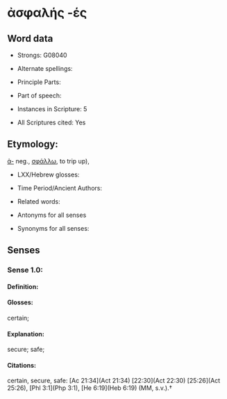 # ἀσφαλής -ές

<!-- Status: S2=NeedsEdits -->
<!-- Lexica used for edits:   -->

## Word data

* Strongs: G08040

* Alternate spellings:



* Principle Parts: 


* Part of speech: 


* Instances in Scripture: 5

* All Scriptures cited: Yes

## Etymology: 

[ἀ-]() neg., [σφάλλω](), to trip up),

* LXX/Hebrew glosses: 


* Time Period/Ancient Authors: 


* Related words: 

* Antonyms for all senses

* Synonyms for all senses: 


## Senses 


### Sense  1.0: 

#### Definition: 

#### Glosses: 

certain; 

#### Explanation: 

secure; 
safe; 

#### Citations: 

certain, secure, safe: [Ac 21:34](Act 21:34) [22:30](Act 22:30) [25:26](Act 25:26), [Phl 3:1](Php 3:1), [He 6:19](Heb 6:19) (MM, s.v.).†
